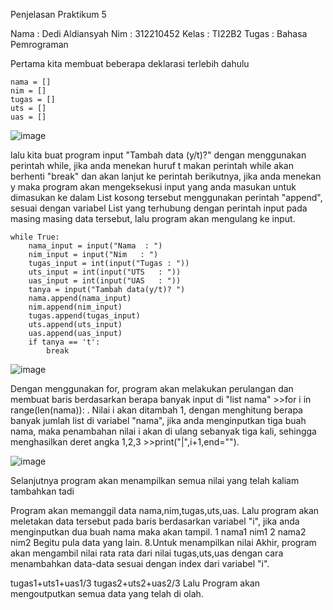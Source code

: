 Penjelasan Praktikum 5

Nama  : Dedi Aldiansyah
Nim   : 312210452
Kelas : TI22B2
Tugas : Bahasa Pemrograman

Pertama kita membuat beberapa deklarasi terlebih dahulu

```
nama = []
nim = []
tugas = []
uts = []
uas = []
```

![image](https://user-images.githubusercontent.com/48305171/202936863-9653f111-d609-4ea1-ab4d-f1f07e5a8062.png)


lalu kita buat program input "Tambah data (y/t)?" dengan menggunakan perintah while, jika anda menekan huruf t makan perintah while akan berhenti "break" dan akan lanjut ke perintah berikutnya, jika anda menekan y maka program akan mengeksekusi input yang anda masukan untuk dimasukan ke dalam List kosong tersebut menggunakan perintah "append", sesuai dengan variabel List yang terhubung dengan perintah input pada masing masing data tersebut, lalu program akan mengulang ke input.

```
while True:
    nama_input = input("Nama  : ")
    nim_input = input("Nim   : ")
    tugas_input = int(input("Tugas : "))
    uts_input = int(input("UTS   : "))
    uas_input = int(input("UAS   : "))
    tanya = input("Tambah data(y/t)? ")
    nama.append(nama_input)
    nim.append(nim_input)
    tugas.append(tugas_input)
    uts.append(uts_input)
    uas.append(uas_input)
    if tanya == 't':
        break
```

![image](https://user-images.githubusercontent.com/48305171/202937794-6219d473-7b3c-419b-9cbf-6ca3b8b5c681.png)

Dengan menggunakan for, program akan melakukan perulangan dan membuat baris berdasarkan berapa banyak input di "list nama" >>for i in range(len(nama)): .
Nilai i akan ditambah 1, dengan menghitung berapa banyak jumlah list di variabel "nama", jika anda menginputkan tiga buah nama, maka penambahan nilai i akan di ulang sebanyak tiga kali, sehingga menghasilkan deret angka 1,2,3 >>print("|",i+1,end="").

![image](https://user-images.githubusercontent.com/48305171/202937982-890e0ced-83f6-4059-947e-9da96866bc3f.png)

Selanjutnya program akan menampilkan semua nilai yang telah kaliam tambahkan tadi

Program akan memanggil data nama,nim,tugas,uts,uas.
Lalu program akan meletakan data tersebut pada baris berdasarkan variabel "i", jika anda menginputkan dua buah nama maka akan tampil.
1 nama1 nim1
2 nama2 nim2
Begitu pula data yang lain.
8.Untuk menampilkan nilai Akhir, program akan mengambil nilai rata rata dari nilai tugas,uts,uas dengan cara menambahkan data-data sesuai dengan index dari variabel "i".

tugas1+uts1+uas1/3
tugas2+uts2+uas2/3
Lalu Program akan mengoutputkan semua data yang telah di olah.


